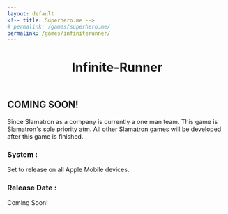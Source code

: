 ```yaml
---
layout: default
<!-- title: Superhero.me -->
# permalink: /games/superhero.me/
permalink: /games/infiniterunner/
---
```


<div>
	<header class="post-header">
    	<h1>Infinite-Runner</h1>
  	</header>
	<h2>COMING SOON!</h2>
	<p>
		Since Slamatron as a company is currently a one man team.
		This game is Slamatron's sole priority atm. All other Slamatron games will be developed after this game is finished.
	</p>
	<h3>System :</h3>
	<p>
		Set to release on all Apple Mobile devices.
	</p>
	<h3>Release Date :</h3>
	<p>
		Coming Soon!
	</p>
</div>
